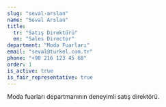 ```yaml
---
slug: "seval-arslan"
name: "Seval Arslan"
title:
  tr: "Satış Direktörü"
  en: "Sales Director"
department: "Moda Fuarları"
email: "seval@turkel.com.tr"
phone: "+90 216 123 45 68"
order: 1
is_active: true
is_fair_representative: true
---
```


Moda fuarları departmanının deneyimli satış direktörü.
